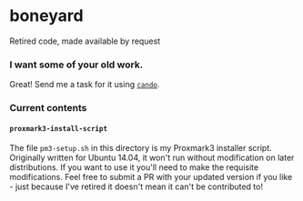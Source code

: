 # boneyard

Retired code, made available by request

### I want some of your old work.

Great! Send me a task for it using [`cando`][link-cando].

### Current contents

#### `proxmark3-install-script`

The file `pm3-setup.sh` in this directory is my Proxmark3 installer script. Originally written for Ubuntu 14.04, it won't run without modification on later distributions. If you want to use it you'll need to make the requisite modifications. Feel free to submit a PR with your updated version if you like - just because I've retired it doesn't mean it can't be contributed to!

[link-cando]: https://cando.dave.io

